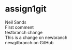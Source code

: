 # assign1git
Neil Sands    
First comment    
testbranch change    
This is a change on newbranch    
newgitbranch on GitHub  
